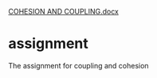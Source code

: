 [COHESION AND COUPLING.docx](https://github.com/priscillaII/assignment/files/9463208/COHESION.AND.COUPLING.docx)
# assignment
The assignment for coupling and cohesion
